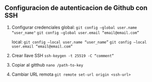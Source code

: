 ## Configuracion de autenticacion de Github con SSH 

1. Configurar credenciales
	global: 
		```git config —global user.name “user_name"```
		```git config —global user.email “email@email.com”```

	local: 
		```git config —local user.name “user_name”```
		```git config —local user.email “email@email.com”```

2. Crear llave SSH 
	```ssh-keygen -t 25519 -C “comment”```

3. Copiar al gitthub
	```nano /path-to-key```


4. Cambiar URL remota 
	```git remote set-url origin <ssh-url>```
